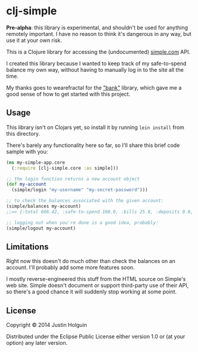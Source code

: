# clj-simple

**Pre-alpha**: this library is experimental, and shouldn't be used for anything remotely important. I have no reason to think it's dangerous in any way, but use it at your own risk.

This is a Clojure library for accessing the (undocumented) [simple.com](https://www.simple.com) API.

I created this library because I wanted to keep track of my safe-to-spend balance my own way, without having to manually log in to the site all the time.

My thanks goes to wearefractal for the ["bank"](https://github.com/wearefractal/bank) library, which gave me a good sense of how to get started with this project.

## Usage

This library isn't on Clojars yet, so install it by running `lein install` from this directory.

There's barely any functionality here so far, so I'll share this brief code sample with you:

```clojure
(ns my-simple-app.core
  (:require [clj-simple.core :as simple]))

;; the login function returns a new account object
(def my-account
  (simple/login "my-username" "my-secret-password")))

;; to check the balances associated with the given account:
(simple/balances my-account)
;;=> {:total 666.42, :safe-to-spend 100.0, :bills 25.0, :deposits 0.0, :pending 12.63, :goals 200.12}

;; logging out when you're done is a good idea, probably:
(simple/logout my-account)
```

## Limitations

Right now this doesn't do much other than check the balances on an account. I'll probably add some more features soon.

I mostly reverse-engineered this stuff from the HTML source on Simple's web site. Simple doesn't document or support third-party use of their API, so there's a good chance it will suddenly stop working at some point.

## License

Copyright © 2014 Justin Holguin

Distributed under the Eclipse Public License either version 1.0 or (at your option) any later version.
